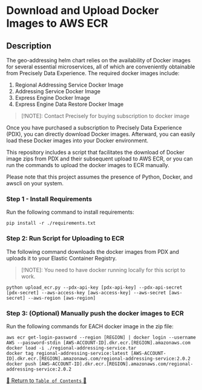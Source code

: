 # Download and Upload Docker Images to AWS ECR

## Description

The geo-addressing helm chart relies on the availability of Docker images for several essential microservices, all of
which are conveniently obtainable from Precisely Data Experience. The required docker images include:

1. Regional Addressing Service Docker Image
2. Addressing Service Docker Image
3. Express Engine Docker Image
4. Express Engine Data Restore Docker Image

> [!NOTE]: 
> Contact Precisely for buying subscription to docker image

Once you have purchased a subscription to Precisely Data Experience (PDX), you can directly download Docker images.
Afterward, you can easily load these Docker images into your Docker environment.

This repository includes a script that facilitates the download of Docker image zips from PDX and their
subsequent upload to AWS ECR, or you can run the commands to upload the docker images to ECR manually.

Please note that this project assumes the presence of Python, Docker, and awscli on your system.

### Step 1 - Install Requirements

Run the following command to install requirements:

```console
pip install -r ./requirements.txt
```

### Step 2: Run Script for Uploading to ECR

The following command downloads the docker images from PDX and uploads it to your Elastic Container Registry.

> [!NOTE]:
> You need to have docker running locally for this script to work.
>

```console
python upload_ecr.py --pdx-api-key [pdx-api-key] --pdx-api-secret [pdx-secret] --aws-access-key [aws-access-key] --aws-secret [aws-secret] --aws-region [aws-region]
```

### Step 3: (Optional) Manually push the docker images to ECR

Run the following commands for EACH docker image in the zip file:

```shell
aws ecr get-login-password --region [REGION] | docker login --username AWS --password-stdin [AWS-ACCOUNT-ID].dkr.ecr.[REGION].amazonaws.com
docker load -i ./regional-addressing-service.tar
docker tag regional-addressing-service:latest [AWS-ACCOUNT-ID].dkr.ecr.[REGION].amazonaws.com/regional-addressing-service:2.0.2
docker push [AWS-ACCOUNT-ID].dkr.ecr.[REGION].amazonaws.com/regional-addressing-service:2.0.2
```

[🔗 Return to `Table of Contents` 🔗](../../../README.md#components)